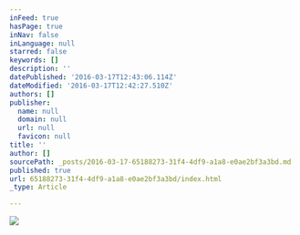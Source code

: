 ```yaml
---
inFeed: true
hasPage: true
inNav: false
inLanguage: null
starred: false
keywords: []
description: ''
datePublished: '2016-03-17T12:43:06.114Z'
dateModified: '2016-03-17T12:42:27.510Z'
authors: []
publisher:
  name: null
  domain: null
  url: null
  favicon: null
title: ''
author: []
sourcePath: _posts/2016-03-17-65188273-31f4-4df9-a1a8-e0ae2bf3a3bd.md
published: true
url: 65188273-31f4-4df9-a1a8-e0ae2bf3a3bd/index.html
_type: Article

---
```

![](https://the-grid-user-content.s3-us-west-2.amazonaws.com/9601a6ee-cdd5-4981-bbf8-17a0e24fc3ab.png)